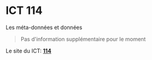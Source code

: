 # ICT 114

Les méta-données et données

> Pas d'information supplémentaire pour le moment

Le site du ICT: **[114](https://inf.s2.rpn.ch/114/)**
